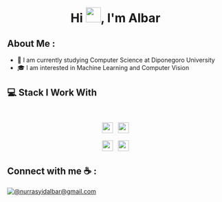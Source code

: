 <h1 align="center">Hi <img src="https://media.giphy.com/media/hvRJCLFzcasrR4ia7z/giphy.gif" width="35">, I'm Albar</h1>

## About Me :

- 🏢 I am currently studying Computer Science at Diponegoro University
- 🎓 I am interested in Machine Learning and Computer Vision

## 💻 Stack I Work With

<br>

<p  align="center">

<img src="https://img.shields.io/badge/jupyter-F3631D.svg?&style=for-the-badge&logo=jupyter&logoColor=white" height="25"/>
&nbsp;
<img src="https://img.shields.io/badge/Visual_Studio_Code-0078D4?style=for-the-badge&logo=visual%20studio%20code&logoColor=white" height="25">

</p>
  
<p  align="center">

<img src="https://img.shields.io/badge/Java-ED8B00?style=for-the-badge&logo=java&logoColor=white" height="25">
  &nbsp;
<img src="https://img.shields.io/badge/Python-3776AB?style=for-the-badge&logo=python&logoColor=white" height="25">
</p>

## Connect with me ☕ :
[![@nurrasyidalbar@gmail.com](https://img.icons8.com/fluency/48/000000/apple-mail.png "@nurrasyidalbar@gmail.com")](nurrasyidalbar@gmail.com)
